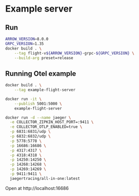 # Example server


## Run

```sh
ARROW_VERSION=8.0.0
GRPC_VERSION=1.35
docker build . \
    --tag flight-v${ARROW_VERSION}-grpc-${GRPC_VERSION} \
    --build-arg preset=release
```


## Running Otel example

```sh
docker build . \
    --tag example-flight-server
```


```sh
docker run -it \
    --publish 5001:5000 \
    example-flight-server
```


```sh
docker run -d --name jaeger \
  -e COLLECTOR_ZIPKIN_HOST_PORT=:9411 \
  -e COLLECTOR_OTLP_ENABLED=true \
  -p 6831:6831/udp \
  -p 6832:6832/udp \
  -p 5778:5778 \
  -p 16686:16686 \
  -p 4317:4317 \
  -p 4318:4318 \
  -p 14250:14250 \
  -p 14268:14268 \
  -p 14269:14269 \
  -p 9411:9411 \
  jaegertracing/all-in-one:latest
```

Open at http://localhost:16686